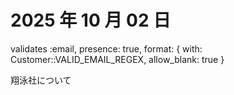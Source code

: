 # 2025 年 10 月 02 日

validates :email, presence: true, format: { with: Customer::VALID_EMAIL_REGEX, allow_blank: true }

翔泳社について

